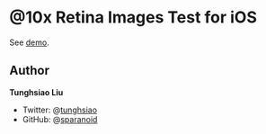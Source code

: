 # @10x Retina Images Test for iOS

See [demo](http://sparanoid.com/lab/@10x-retina-images).

## Author

**Tunghsiao Liu**

- Twitter: @[tunghsiao](http://twitter.com/tunghsiao)
- GitHub: @[sparanoid](http://github.com/sparanoid)
